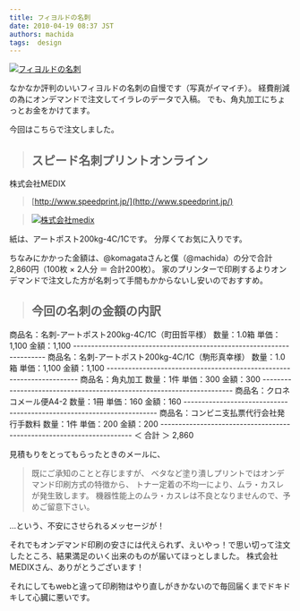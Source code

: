 ```yaml
---
title: フィヨルドの名刺
date: 2010-04-19 08:37 JST
authors: machida
tags:  design
---
```

[![フィヨルドの名刺](http://fjord.jp/wp-content/uploads/2010/04/name_cards-530x530.jpg "フィヨルドの名刺")](http://fjord.jp/wp-content/uploads/2010/04/name_cards.jpg)

なかなか評判のいいフィヨルドの名刺の自慢です（写真がイマイチ）。 経費削減の為にオンデマンドで注文してイラレのデータで入稿。 でも、角丸加工にちょっとお金をかけてます。

今回はこちらで注文しました。

> ## スピード名刺プリントオンライン
>

株式会社MEDIX  
>   
>   
> [http://www.speedprint.jp/](http://www.speedprint.jp/)

>
> [![株式会社medix](http://fjord.jp/wp-content/uploads/2010/04/medix.jpg "株式会社medix")](http://www.speedprint.jp/)
>
>

紙は、アートポスト200kg-4C/1Cです。 分厚くてお気に入りです。

ちなみにかかった金額は、@komagataさんと僕（@machida）の分で合計2,860円（100枚 × 2人分 ＝ 合計200枚）。 家のプリンターで印刷するよりオンデマンドで注文した方が名刺って手間もかからないし安いのでおすすめ。

> ## 今回の名刺の金額の内訳
>

商品名：名刺-アートポスト200kg-4C/1C（町田哲平様） 数量：1.0箱 単価：1,100 金額：1,100 ---------------------------------------------------------------------- 商品名：名刺-アートポスト200kg-4C/1C（駒形真幸様） 数量：1.0箱 単価：1,100 金額：1,100 ---------------------------------------------------------------------- 商品名：角丸加工 数量：1件 単価：300 金額：300 ---------------------------------------------------------------------- 商品名：クロネコメール便A4-2 数量：1冊 単価：160 金額：160 ---------------------------------------------------------------------- 商品名：コンビニ支払票代行会社発行手数料 数量：1件 単価：200 金額：200 ---------------------------------------------------------------------- ＜ 合計 ＞ 2,860

見積もりをとってもらったときのメールに、

> 既にご承知のことと存じますが、 ベタなど塗り潰しプリントではオンデマンド印刷方式の特徴から、 トナー定着の不均一により、ムラ・カスレが発生致します。 機器性能上のムラ・カスレは不良となりませんので、予めご留意下さい。

…という、不安にさせられるメッセージが！

それでもオンデマンド印刷の安さには代えられず、えいやっ！で思い切って注文したところ、結果満足のいく出来のものが届いてほっとしました。 株式会社MEDIXさん、ありがとうございます！

それにしてもwebと違って印刷物はやり直しがきかないので毎回届くまでドキドキして心臓に悪いです。
